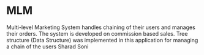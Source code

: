 MLM
===
Multi-level Marketing System handles chaining of their users and manages their orders.
The system is developed on commission based sales. Tree structure (Data Structure)
was implemented in this application for managing a chain of the users
Sharad Soni
